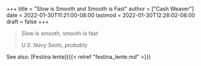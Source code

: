 +++
title = "Slow is Smooth and Smooth is Fast"
author = ["Cash Weaver"]
date = 2022-01-30T11:21:00-08:00
lastmod = 2022-01-30T12:26:02-08:00
draft = false
+++

> Slow is smooth, smooth is fast
>
> _U.S. Navy Seals, probably_

See also: [Festina lente]({{< relref "festina_lente.md" >}})
